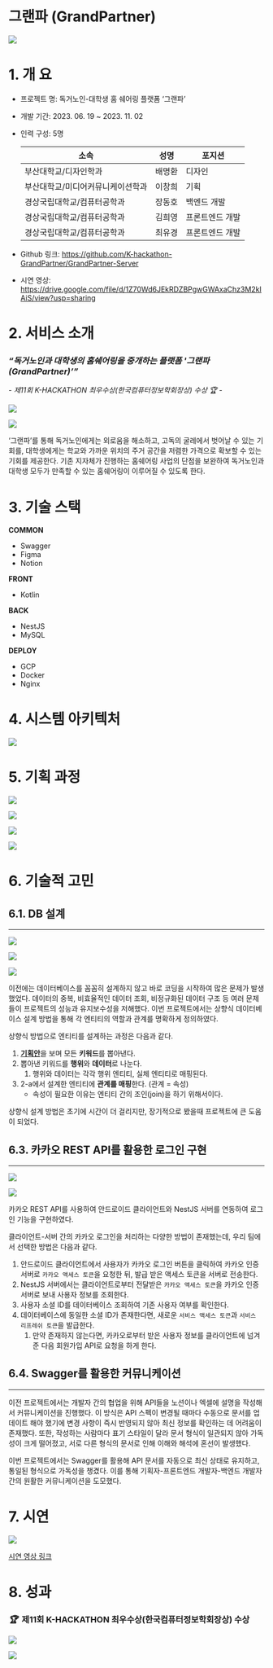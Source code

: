 # 그랜파 (GrandPartner)

![](https://oopy.lazyrockets.com/api/v2/notion/image?src=https%3A%2F%2Fprod-files-secure.s3.us-west-2.amazonaws.com%2F779e2c30-d00c-41e5-9026-e00f93a5505c%2F8971cf18-6adf-4fb9-949f-d76a1abdcfd3%2F%25E1%2584%2589%25E1%2585%25B3%25E1%2584%258F%25E1%2585%25B3%25E1%2584%2585%25E1%2585%25B5%25E1%2586%25AB%25E1%2584%2589%25E1%2585%25A3%25E1%2586%25BA_2023-11-14_%25E1%2584%258B%25E1%2585%25A9%25E1%2584%2592%25E1%2585%25AE_10.51.46.png&blockId=bd655f80-f592-4182-b36f-a0d919fd9e73)

# **1.   개  요**

- 프로젝트 명: 독거노인-대학생 홈 쉐어링 플랫폼 ‘그랜파’
- 개발 기간: 2023. 06. 19 ~ 2023. 11. 02
- 인력 구성: 5명
    
    
    | 소속 | 성명 | 포지션 |
    | --- | --- | --- |
    | 부산대학교/디자인학과 | 배명환 | 디자인 |
    | 부산대학교/미디어커뮤니케이션학과 | 이창희 | 기획 |
    | 경상국립대학교/컴퓨터공학과 | 장동호 | 백엔드 개발 |
    | 경상국립대학교/컴퓨터공학과 | 김희영 | 프론트엔드 개발 |
    | 경상국립대학교/컴퓨터공학과 | 최유경 | 프론트엔드 개발 |
  
- Github 링크: https://github.com/K-hackathon-GrandPartner/GrandPartner-Server
- 시연 영상: https://drive.google.com/file/d/1Z70Wd6JEkRDZBPgwGWAxaChz3M2kIAiS/view?usp=sharing

# 2.   서비스 소개

### *“독거노인과 대학생의 홈쉐어링을 중개하는 플랫폼 '그랜파(GrandPartner)’”*

*- 제11회 K-HACKATHON 최우수상(한국컴퓨터정보학회장상) 수상 🏆 -*

![](https://oopy.lazyrockets.com/api/v2/notion/image?src=https%3A%2F%2Fprod-files-secure.s3.us-west-2.amazonaws.com%2F779e2c30-d00c-41e5-9026-e00f93a5505c%2F8efa7f57-2de1-41f0-ad7c-20d9292a2ff3%2FUntitled.png&blockId=8d273a1b-62dd-4d56-8978-4e42cdf6b707)

![](https://oopy.lazyrockets.com/api/v2/notion/image?src=https%3A%2F%2Fprod-files-secure.s3.us-west-2.amazonaws.com%2F779e2c30-d00c-41e5-9026-e00f93a5505c%2F37e25bdb-94e6-4481-83b0-2de562fe2ac0%2FUntitled.png&blockId=7936fcf3-6c2c-464e-acab-e58b71d80b8b)

 ‘그랜파’를 통해 독거노인에게는 외로움을 해소하고, 고독의 굴레에서 벗어날 수 있는 기회를, 대학생에게는 학교와 가까운 위치의 주거 공간을 저렴한 가격으로 확보할 수 있는 기회를 제공한다. 기존 지자체가 진행하는 홈쉐어링 사업의 단점을 보완하여 독거노인과 대학생 모두가 만족할 수 있는 홈쉐어링이 이루어질 수 있도록 한다.

# 3.   기술 스택

**COMMON**

- Swagger
- Figma
- Notion

**FRONT**

- Kotlin

**BACK**

- NestJS
- MySQL

**DEPLOY**

- GCP
- Docker
- Nginx

# 4.  시스템 아키텍처

![](https://oopy.lazyrockets.com/api/v2/notion/image?src=https%3A%2F%2Fprod-files-secure.s3.us-west-2.amazonaws.com%2F779e2c30-d00c-41e5-9026-e00f93a5505c%2F09325cd2-331c-4c38-8885-07a2a1bd4e39%2FUntitled.png&blockId=6c8bbc06-ebf7-4993-9412-20eaf03e636a)

# 5.  기획 과정

![](https://oopy.lazyrockets.com/api/v2/notion/image?src=https%3A%2F%2Fprod-files-secure.s3.us-west-2.amazonaws.com%2F779e2c30-d00c-41e5-9026-e00f93a5505c%2F8f2b7b21-bb06-4a31-a474-a72d7903ba0a%2FUntitled.png&blockId=9a2b4a62-8ead-4566-a142-50649cd51531)

![](https://oopy.lazyrockets.com/api/v2/notion/image?src=https%3A%2F%2Fprod-files-secure.s3.us-west-2.amazonaws.com%2F779e2c30-d00c-41e5-9026-e00f93a5505c%2F402a93de-01fb-446c-b49d-6509946a7bb4%2FUntitled.png&blockId=8ea33d25-25d8-4d15-a8c0-2586b1a5dd27)

![](https://oopy.lazyrockets.com/api/v2/notion/image?src=https%3A%2F%2Fprod-files-secure.s3.us-west-2.amazonaws.com%2F779e2c30-d00c-41e5-9026-e00f93a5505c%2Fcdff5683-5c20-46c5-988e-f57674c99f43%2FUntitled.png&blockId=063392e8-ae77-48dd-b19f-5d0566de23e0)

![](https://oopy.lazyrockets.com/api/v2/notion/image?src=https%3A%2F%2Fprod-files-secure.s3.us-west-2.amazonaws.com%2F779e2c30-d00c-41e5-9026-e00f93a5505c%2Ff75b4d06-f48f-4340-869f-5775204b62cd%2FUntitled.png&blockId=e08786a3-a35a-4ad6-aa61-ee5c3aefaa32)

# 6.  기술적 고민

## 6.1. DB 설계

---

![](https://oopy.lazyrockets.com/api/v2/notion/image?src=https%3A%2F%2Fprod-files-secure.s3.us-west-2.amazonaws.com%2F779e2c30-d00c-41e5-9026-e00f93a5505c%2F57948c82-ff97-46f2-a4ef-e122bb8eff45%2FUntitled.png&blockId=3db316fd-fe5a-4844-9730-35622941b25a)

![](https://oopy.lazyrockets.com/api/v2/notion/image?src=https%3A%2F%2Fprod-files-secure.s3.us-west-2.amazonaws.com%2F779e2c30-d00c-41e5-9026-e00f93a5505c%2Feb1c371e-2fdb-411b-a84a-5cb196fbbcd9%2FUntitled.png&blockId=201ccb23-9932-41d7-a327-525001a60af5)

![](https://oopy.lazyrockets.com/api/v2/notion/image?src=https%3A%2F%2Fprod-files-secure.s3.us-west-2.amazonaws.com%2F779e2c30-d00c-41e5-9026-e00f93a5505c%2F3c4c8a05-ce4b-4dc7-ac9e-4f4540a9ed2a%2Fgrand_partner_(2).png&blockId=c991bd46-5556-43c7-9069-06c794817562)

이전에는 데이터베이스를 꼼꼼히 설계하지 않고 바로 코딩을 시작하여 많은 문제가 발생했었다. 데이터의 중복, 비효율적인 데이터 조회, 비정규화된 데이터 구조 등 여러 문제들이 프로젝트의 성능과 유지보수성을 저해했다. 이번 프로젝트에서는 상향식 데이터베이스 설계 방법을 통해 각 엔티티의 역할과 관계를 명확하게 정의하였다. 

상향식 방법으로 엔티티를 설계하는 과정은 다음과 같다.

1. [**기획안**](https://docs.google.com/document/d/13xFhRnNiQ22v89Zmy7mb4PmKZF36woNVstrkz8vX5Mg/edit)을 보며 모든 **키워드**를 뽑아낸다.
2. 뽑아낸 키워드를 **행위**와 **데이터**로 나눈다.
    1. 행위와 데이터는 각각 행위 엔티티, 실체 엔티티로 매핑된다.
3. 2-a에서 설계한 엔티티에 **관계를 매핑**한다. (관계 = 속성)
    - 속성이 필요한 이유는 엔티티 간의 조인(join)을 하기 위해서이다.

상향식 설계 방법은 초기에 시간이 더 걸리지만, 장기적으로 봤을때 프로젝트에 큰 도움이 되었다.

## 6.3. 카카오 REST API를 활용한 로그인 구현

---

![](https://oopy.lazyrockets.com/api/v2/notion/image?src=https%3A%2F%2Fprod-files-secure.s3.us-west-2.amazonaws.com%2F779e2c30-d00c-41e5-9026-e00f93a5505c%2F41fcff0f-bc39-4885-98fe-f07aa138eeb6%2FUntitled.png&blockId=62a6beb5-c349-47e7-9335-27e300d82717)

![](https://oopy.lazyrockets.com/api/v2/notion/image?src=https%3A%2F%2Fprod-files-secure.s3.us-west-2.amazonaws.com%2F779e2c30-d00c-41e5-9026-e00f93a5505c%2F46e30110-6e72-493a-b3bf-ef475b54f7ac%2FUntitled.png&blockId=032578ba-6a9a-428f-b124-fe0f76a89351)

카카오 REST API를 사용하여 안드로이드 클라이언트와 NestJS 서버를 연동하여 로그인 기능을 구현하였다.

클라이언트-서버 간의 카카오 로그인을 처리하는 다양한 방법이 존재했는데, 우리 팀에서 선택한 방법은 다음과 같다.

1. 안드로이드 클라이언트에서 사용자가 카카오 로그인 버튼을 클릭하여 카카오 인증 서버로 `카카오 액세스 토큰`을 요청한 뒤, 발급 받은 액세스 토큰을 서버로 전송한다.
2. NestJS 서버에서는 클라이언트로부터 전달받은 `카카오 액세스 토큰`을 카카오 인증 서버로 보내 사용자 정보를 조회한다.
3. 사용자 소셜 ID를 데이터베이스 조회하여 기존 사용자 여부를 확인한다.
4. 데이터베이스에 동일한 소셜 ID가 존재한다면, 새로운 `서비스 액세스 토큰`과 `서비스 리프레쉬 토큰`을 발급한다.
    1. 만약 존재하지 않는다면, 카카오로부터 받은 사용자 정보를 클라이언트에 넘겨준 다음 회원가입 API로 요청을 하게 한다.

## 6.4. Swagger를 활용한 커뮤니케이션

---

이전 프로젝트에서는 개발자 간의 협업을 위해 API들을 노션이나 엑셀에 설명을 작성해서 커뮤니케이션을 진행했다. 이 방식은 API 스펙이 변경될 때마다 수동으로 문서를 업데이트 해야 했기에 변경 사항이 즉시 반영되지 않아 최신 정보를 확인하는 데 어려움이 존재했다. 또한, 작성하는 사람마다 표기 스타일이 달라 문서 형식이 일관되지 않아 가독성이 크게 떨어졌고, 서로 다른 형식의 문서로 인해 이해와 해석에 혼선이 발생했다.

이번 프로젝트에서는 Swagger를 활용해 API 문서를 자동으로 최신 상태로 유지하고, 통일된 형식으로 가독성을 챙겼다. 이를 통해 기획자-프론트엔드 개발자-백엔드 개발자 간의 원활한 커뮤니케이션을 도모했다.

# 7.  시연

![](https://oopy.lazyrockets.com/api/v2/notion/image?src=https%3A%2F%2Fprod-files-secure.s3.us-west-2.amazonaws.com%2F779e2c30-d00c-41e5-9026-e00f93a5505c%2F436b368c-7aab-4caf-ad02-962a156b6374%2FUntitled.png&blockId=22bf1d0d-3a07-46e9-9da6-7bbb9666e428)

[시연 영상 링크](https://drive.google.com/file/d/1Z70Wd6JEkRDZBPgwGWAxaChz3M2kIAiS/view?usp=sharing)

# 8.  성과

### *🏆*  제11회 K-HACKATHON 최우수상(한국컴퓨터정보학회장상) 수상

![](https://oopy.lazyrockets.com/api/v2/notion/image?src=https%3A%2F%2Fprod-files-secure.s3.us-west-2.amazonaws.com%2F779e2c30-d00c-41e5-9026-e00f93a5505c%2Fe0d5fa4b-d545-49d3-b60b-bb53fcfb2b60%2FUntitled.png&blockId=3fe30f9c-0813-42f5-a97f-ded1f8cc82d2)

![](https://oopy.lazyrockets.com/api/v2/notion/image?src=https%3A%2F%2Fprod-files-secure.s3.us-west-2.amazonaws.com%2F779e2c30-d00c-41e5-9026-e00f93a5505c%2F12f079b2-d51e-48d7-9b5f-1ef2cc10b488%2F%25EC%25A0%259C11%25ED%259A%258C_K-%25ED%2595%25B4%25EC%25BB%25A4%25ED%2586%25A4_%25EA%25B2%25B0%25EC%2584%25A0_%25EC%25A7%2584%25EC%25B6%259C%25EC%259E%2591_%25EC%2586%258C%25EA%25B0%259C_%25EC%259E%2590%25EB%25A3%258C-5-1.png&blockId=8d43b13c-083d-4a56-b986-902bdd449b82)
